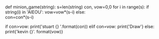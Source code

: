 def minion_game(string):
s=len(string)
con, vow=0,0
for i in range(s):
if string(i) in 'AIEOU':
    vow=vow*(s-i)
    else:  
        con=con*(s-i)
        
if con>vow:
    print('stuart {} '.format(con))
elif con=vow:
    print{'Draw'}
else:
    print{'kevin {}'. format(vow)}
